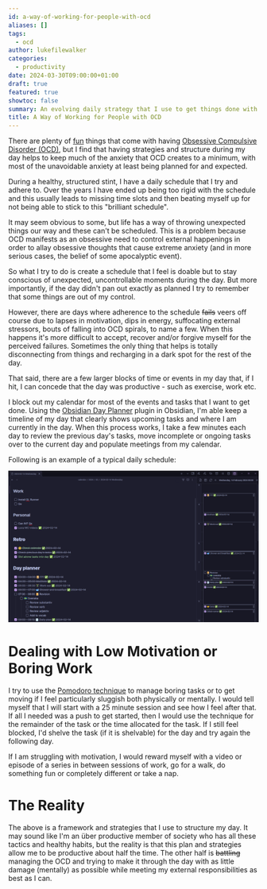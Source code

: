 ```yaml
---
id: a-way-of-working-for-people-with-ocd
aliases: []
tags:
  - ocd
author: lukefilewalker
categories:
  - productivity
date: 2024-03-30T09:00:00+01:00
draft: true
featured: true
showtoc: false
summary: An evolving daily strategy that I use to get things done with OCD
title: A Way of Working for People with OCD
---
```

There are plenty of [fun](https://en.wikipedia.org/wiki/Sarcasm) things that come with having [Obsessive Compulsive Disorder (OCD)](https://en.wikipedia.org/wiki/Obsessive%E2%80%93compulsive_disorder), but I find that having strategies and structure during my day helps to keep much of the anxiety that OCD creates to a minimum, with most of the unavoidable anxiety at least being planned for and expected.

During a healthy, structured stint, I have a daily schedule that I try and adhere to. Over the years I have ended up being too rigid with the schedule and this usually leads to missing time slots and then beating myself up for not being able to stick to this "brilliant schedule".

It may seem obvious to some, but life has a way of throwing unexpected things our way and these can't be scheduled. This is a problem because OCD manifests as an obsessive need to control external happenings in order to allay obsessive thoughts that cause extreme anxiety (and in more serious cases, the belief of some apocalyptic event). 

So what I try to do is create a schedule that I feel is doable but to stay conscious of unexpected, uncontrollable moments during the day. But more importantly, if the day didn't pan out exactly as planned I try to remember that some things are out of my control.

However, there are days where adherence to the schedule ~~fails~~ veers off course due to lapses in motivation, dips in energy, suffocating external stressors, bouts of falling into OCD spirals, to name a few. When this happens it's more difficult to accept, recover and/or forgive myself for the perceived failures. Sometimes the only thing that helps is totally disconnecting from things and recharging in a dark spot for the rest of the day.

That said, there are a few larger blocks of time or events in my day that, if I hit, I can concede that the day was productive - such as exercise, work etc.

I block out my calendar for most of the events and tasks that I want to get done. Using the [Obsidian Day Planner](https://github.com/ivan-lednev/obsidian-day-planner) plugin in Obsidian, I'm able keep a timeline of my day that clearly shows upcoming tasks and where I am currently in the day. When this process works, I take a few minutes each day to review the previous day's tasks, move incomplete or ongoing tasks over to the current day and populate meetings from my calendar. 

Following is an example of a typical daily schedule:

![day-planner-example](_resources/day-planner-example.png)

# Dealing with Low Motivation or Boring Work

I try to use the [Pomodoro technique](https://en.wikipedia.org/wiki/Pomodoro_Technique) to manage boring tasks or to get moving if I feel particularly sluggish both physically or mentally. I would tell myself that I will start with a 25 minute session and see how I feel after that. If all I needed was a push to get started, then I would use the technique for the remainder of the task or the time allocated for the task. If I still feel blocked, I'd shelve the task (if it is shelvable) for the day and try again the following day.

If I am struggling with motivation, I would reward myself with a video or episode of a series in between sessions of work, go for a walk, do something fun or completely different or take a nap.

# The Reality

The above is a framework and strategies that I use to structure my day. It may sound like I'm an über productive member of society who has all these tactics and healthy habits, but the reality is that this plan and strategies allow me to be productive about half the time. The other half is ~~battling~~ managing the OCD and trying to make it through the day with as little damage (mentally) as possible while meeting my external responsibilities as best as I can.


